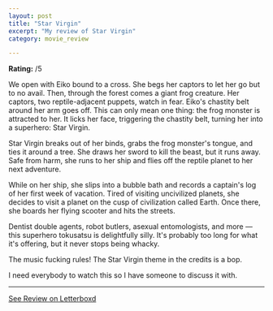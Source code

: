 ```yaml
---
layout: post
title: "Star Virgin"
excerpt: "My review of Star Virgin"
category: movie_review

---
```


**Rating:** /5

We open with Eiko bound to a cross. She begs her captors to let her go but to no avail. Then, through the forest comes a giant frog creature. Her captors, two reptile-adjacent puppets, watch in fear. Eiko's chastity belt around her arm goes off. This can only mean one thing: the frog monster is attracted to her. It licks her face, triggering the chastity belt, turning her into a superhero: Star Virgin.

Star Virgin breaks out of her binds, grabs the frog monster's tongue, and ties it around a tree. She draws her sword to kill the beast, but it runs away. Safe from harm, she runs to her ship and flies off the reptile planet to her next adventure.

While on her ship, she slips into a bubble bath and records a captain's log of her first week of vacation. Tired of visiting uncivilized planets, she decides to visit a planet on the cusp of civilization called Earth. Once there, she boards her flying scooter and hits the streets.

Dentist double agents, robot butlers, asexual entomologists, and more — this superhero tokusatsu is delightfully silly. It's probably too long for what it's offering, but it never stops being whacky.

The music fucking rules! The Star Virgin theme in the credits is a bop.

I need everybody to watch this so I have someone to discuss it with.

<hr>

[See Review on Letterboxd](https://boxd.it/8Fl7VX)
